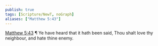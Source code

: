 ```yaml
---
publish: true
tags: [Scripture/NewT, noGraph]
aliases: ["Matthew 5:43"]
---
```

[Matthew 5:43](https://churchofjesuschrist.org/study/scriptures/nt/matt/5?lang=eng&id=p43#p43) ¶ Ye have heard that it hath been said, Thou shalt love thy neighbour, and hate thine enemy.
